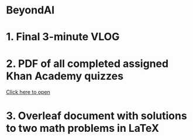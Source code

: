 # BeyondAI

# 1. Final 3-minute VLOG


# 2. PDF of all completed assigned Khan Academy quizzes

<a href="Khan Academy Assignments.pdf" class="contact-link">Click here to open</a>
            </div>

# 3. Overleaf document with solutions to two math problems in LaTeX
